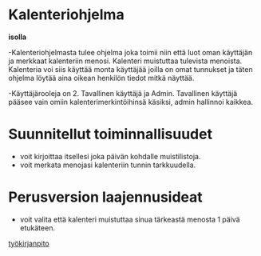 # Kalenteriohjelma
**isolla**

-Kalenteriohjelmasta tulee ohjelma joka toimii niin että luot oman käyttäjän ja merkkaat kalenteriin menosi. Kalenteri muistuttaa tulevista menoista. Kalenteria voi siis käyttää monta käyttäjää joilla on omat tunnukset ja täten ohjelma löytää aina oikean henkilön tiedot mitkä näyttää.

-Käyttäjärooleja on 2. Tavallinen käyttäjä ja Admin. Tavallinen käyttäjä pääsee vain omiin kalenterimerkintöihinsä käsiksi, admin hallinnoi kaikkea.

# Suunnitellut toiminnallisuudet
- voit kirjoittaa itsellesi joka päivän kohdalle muistilistoja.
- voit merkata menojasi kalenteriin tunnin tarkkuudella.

# Perusversion laajennusideat
- voit valita että kalenteri muistuttaa sinua tärkeastä menosta 1 päivä etukäteen.







               
               
[työkirjanpito](https://github.com/Tiiawss/ot-harjoitustyo/blob/master/Kalenteri/Ty%C3%B6kirjanpito)

